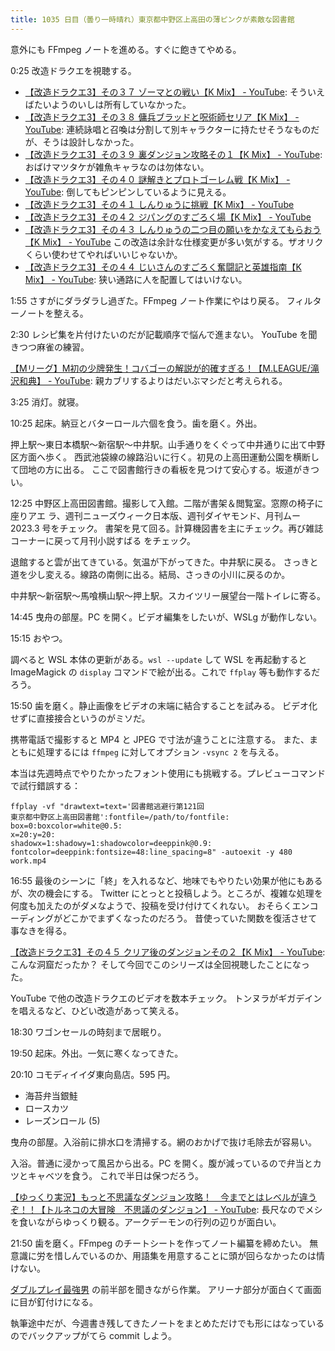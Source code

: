 ```yaml
---
title: 1035 日目（曇り一時晴れ）東京都中野区上高田の薄ピンクが素敵な図書館
---
```


意外にも FFmpeg ノートを進める。すぐに飽きてやめる。

0:25 改造ドラクエを視聴する。

* [【改造ドラクエ3】その３７ ゾーマとの戦い【K Mix】 - YouTube](https://www.youtube.com/watch?v=aYfndLdkknQ):
  そういえばたいようのいしは所有していなかった。
* [【改造ドラクエ3】その３８ 傭兵ブラッドと呪術師セリア【K Mix】 - YouTube](https://www.youtube.com/watch?v=TNQ7hGy3ul8):
  連続詠唱と召喚は分割して別キャラクターに持たせそうなものだが、そうは設計しなかった。
* [【改造ドラクエ3】その３９ 裏ダンジョン攻略その１【K Mix】 - YouTube](https://www.youtube.com/watch?v=KFpXOcqpsk4):
  おばけマツタケが雑魚キャラなのは勿体ない。
* [【改造ドラクエ3】その４０ 謎解きとプロトゴーレム戦【K Mix】 - YouTube](https://www.youtube.com/watch?v=c8_NYUrHW_o):
  倒してもピンピンしているように見える。
* [【改造ドラクエ3】その４１ しんりゅうに挑戦【K Mix】 - YouTube](https://www.youtube.com/watch?v=CxuwoLU3wSc)
* [【改造ドラクエ3】その４２ ジパングのすごろく場【K Mix】 - YouTube](https://www.youtube.com/watch?v=PhdmcOmYWdw)
* [【改造ドラクエ3】その４３ しんりゅうの二つ目の願いをかなえてもらおう【K Mix】 - YouTube](https://www.youtube.com/watch?v=23qghLGppCI)
  この改造は余計な仕様変更が多い気がする。ザオリクくらい使わせてやればいいじゃないか。
* [【改造ドラクエ3】その４４ じいさんのすごろく奮闘記と英雄指南【K Mix】 - YouTube](https://www.youtube.com/watch?v=1oLpWFfHOWI):
  狭い通路に人を配置してはいけない。

1:55 さすがにダラダラし過ぎた。FFmpeg ノート作業にやはり戻る。
フィルターノートを整える。

2:30 レシピ集を片付けたいのだが記載順序で悩んで進まない。
YouTube を聞きつつ麻雀の練習。

[【Mリーグ】M初の少牌発生！コバゴーの解説が的確すぎる！【M.LEAGUE/滝沢和典】 - YouTube](https://www.youtube.com/watch?v=BL-CFfihR-c):
親カブリするよりはだいぶマシだと考えられる。

3:25 消灯。就寝。

10:25 起床。納豆とバターロール六個を食う。歯を磨く。外出。

押上駅～東日本橋駅～新宿駅～中井駅。山手通りをくぐって中井通りに出て中野区方面へ歩く。
西武池袋線の線路沿いに行く。初見の上高田運動公園を横断して団地の方に出る。
ここで図書館行きの看板を見つけて安心する。坂道がきつい。

<blockquote class="twitter-tweet"
  data-conversation="none"
  data-media-max-width="480" data-theme="dark" data-align="center">
<a href="https://twitter.com/showa_yojyo/status/1629441073750876161"></a>
</blockquote>

12:25 中野区上高田図書館。撮影して入館。二階が書架＆閲覧室。窓際の椅子に座りアエ
ラ、週刊ニューズウィーク日本版、週刊ダイヤモンド、月刊ムー 2023.3 号をチェック。
書架を見て回る。計算機図書を主にチェック。再び雑誌コーナーに戻って月刊小説すばる
をチェック。

退館すると雲が出てきている。気温が下がってきた。中井駅に戻る。
さっきと道を少し変える。線路の南側に出る。結局、さっきの小川に戻るのか。

中井駅～新宿駅～馬喰横山駅～押上駅。スカイツリー展望台一階トイレに寄る。

14:45 曳舟の部屋。PC を開く。ビデオ編集をしたいが、WSLg が動作しない。

15:15 おやつ。

調べると WSL 本体の更新がある。`wsl --update` して WSL を再起動すると
ImageMagick の `display` コマンドで絵が出る。これで `ffplay` 等も動作するだろう。

15:50 歯を磨く。静止画像をビデオの末端に結合することを試みる。
ビデオ化せずに直接接合というのがミソだ。

携帯電話で撮影すると MP4 と JPEG で寸法が違うことに注意する。
また、まともに処理するには `ffmpeg` に対してオプション `-vsync 2` を与える。

本当は先週時点でやりたかったフォント使用にも挑戦する。プレビューコマンドで試行錯誤する：

```console
ffplay -vf "drawtext=text='図書館逃避行第121回
東京都中野区上高田図書館':fontfile=/path/to/fontfile:
box=0:boxcolor=white@0.5:
x=20:y=20:
shadowx=1:shadowy=1:shadowcolor=deeppink@0.9:
fontcolor=deeppink:fontsize=48:line_spacing=8" -autoexit -y 480 work.mp4
```

16:55 最後のシーンに「終」を入れるなど、地味でもやりたい効果が他にもあるが、次の機会にする。
Twitter にとっとと投稿しよう。ところが、複雑な処理を何度も加えたのがダメなようで、投稿を受け付けてくれない。
おそらくエンコーディングがどこかでまずくなったのだろう。
昔使っていた関数を復活させて事なきを得る。

[【改造ドラクエ3】その４５ クリア後のダンジョンその２【K Mix】 - YouTube](https://www.youtube.com/watch?v=WbMNQ_dQZNo):
こんな洞窟だったか？ そして今回でこのシリーズは全回視聴したことになった。

YouTube で他の改造ドラクエのビデオを数本チェック。
トンヌラがギガデインを唱えるなど、ひどい改造があって笑える。

18:30 ワゴンセールの時刻まで居眠り。

19:50 起床。外出。一気に寒くなってきた。

20:10 コモディイイダ東向島店。595 円。

* 海苔弁当銀鮭
* ロースカツ
* レーズンロール (5)

曳舟の部屋。入浴前に排水口を清掃する。網のおかげで抜け毛除去が容易い。

入浴。普通に浸かって風呂から出る。PC を開く。腹が減っているので弁当とカツとキャベツを食う。
これで半日は保つだろう。

[【ゆっくり実況】もっと不思議なダンジョン攻略！　今までとはレベルが違うぞ！！【トルネコの大冒険　不思議のダンジョン】 - YouTube](https://www.youtube.com/watch?v=BCY8zqvNh58):
長尺なのでメシを食いながらゆっくり観る。アークデーモンの行列の辺りが面白い。

21:50 歯を磨く。FFmpeg のチートシートを作ってノート編纂を締めたい。
無意識に労を惜しんでいるのか、用語集を用意することに頭が回らなかったのは情けない。

[ダブルプレイ最強男](https://www.youtube.com/watch?v=Z20saLL3jSs) の前半部を聞きながら作業。
アリーナ部分が面白くて画面に目が釘付けになる。

執筆途中だが、今週書き残してきたノートをまとめただけでも形にはなっているのでバックアップがてら commit しよう。
